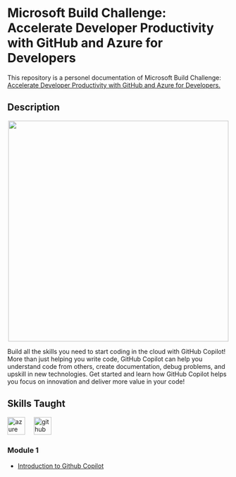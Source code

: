 # Microsoft Build Challenge: Accelerate Developer Productivity with GitHub and Azure for Developers

This repository is a personel documentation of Microsoft Build Challenge: [Accelerate Developer Productivity with GitHub and Azure for Developers.](https://learn.microsoft.com/en-us/training/challenges?id=4ab7a1b6-fb12-47a2-88ad-2a40c408b253)

## Description

<div align="center">
  <img height="500" src= "https://learn.microsoft.com/en-us/media/profile/CSCCollectionHeroImage.png?branch=main" />
</div>

Build all the skills you need to start coding in the cloud with GitHub Copilot! More than just helping you write code, GitHub Copilot can help you understand code from others, create documentation, debug problems, and upskill in new technologies. Get started and learn how GitHub Copilot helps you focus on innovation and deliver more value in your code!

## Skills Taught

<div align="left">
  <img src="https://cdn.jsdelivr.net/gh/devicons/devicon/icons/azure/azure-original.svg" height="40" alt="azure logo"  />
  <img width="12" />
  <img src="https://cdn.jsdelivr.net/gh/devicons/devicon/icons/github/github-original.svg" height="40" alt="github logo"  />
</div>

### Module 1
- [Introduction to Github Copilot](https://github.com/ilocodes/meta-front-end-developer/blob/main/Week%201/how-the-internet-works.md)
